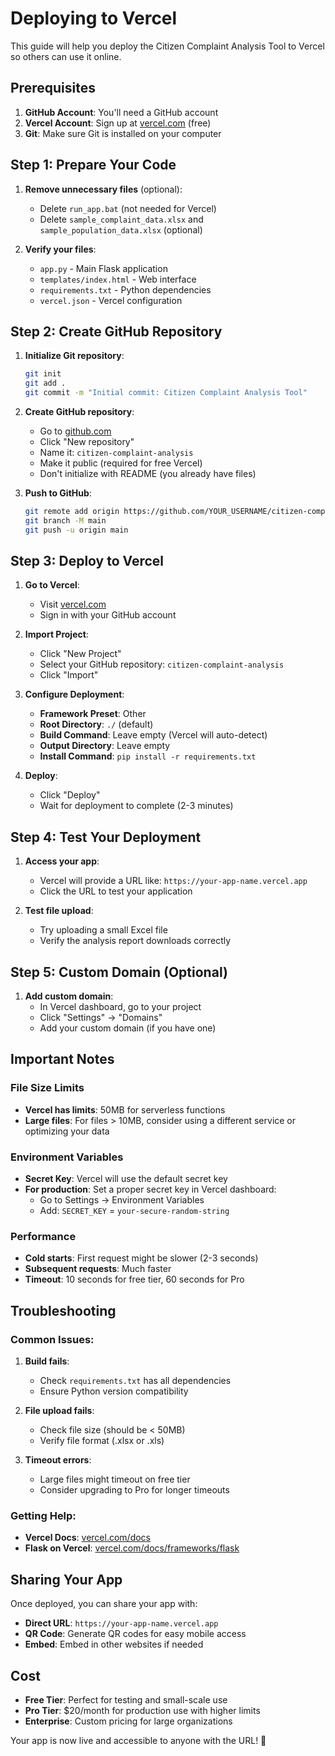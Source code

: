 # Deploying to Vercel

This guide will help you deploy the Citizen Complaint Analysis Tool to Vercel so others can use it online.

## Prerequisites

1. **GitHub Account**: You'll need a GitHub account
2. **Vercel Account**: Sign up at [vercel.com](https://vercel.com) (free)
3. **Git**: Make sure Git is installed on your computer

## Step 1: Prepare Your Code

1. **Remove unnecessary files** (optional):
   - Delete `run_app.bat` (not needed for Vercel)
   - Delete `sample_complaint_data.xlsx` and `sample_population_data.xlsx` (optional)

2. **Verify your files**:
   - `app.py` - Main Flask application
   - `templates/index.html` - Web interface
   - `requirements.txt` - Python dependencies
   - `vercel.json` - Vercel configuration

## Step 2: Create GitHub Repository

1. **Initialize Git repository**:
   ```bash
   git init
   git add .
   git commit -m "Initial commit: Citizen Complaint Analysis Tool"
   ```

2. **Create GitHub repository**:
   - Go to [github.com](https://github.com)
   - Click "New repository"
   - Name it: `citizen-complaint-analysis`
   - Make it public (required for free Vercel)
   - Don't initialize with README (you already have files)

3. **Push to GitHub**:
   ```bash
   git remote add origin https://github.com/YOUR_USERNAME/citizen-complaint-analysis.git
   git branch -M main
   git push -u origin main
   ```

## Step 3: Deploy to Vercel

1. **Go to Vercel**:
   - Visit [vercel.com](https://vercel.com)
   - Sign in with your GitHub account

2. **Import Project**:
   - Click "New Project"
   - Select your GitHub repository: `citizen-complaint-analysis`
   - Click "Import"

3. **Configure Deployment**:
   - **Framework Preset**: Other
   - **Root Directory**: `./` (default)
   - **Build Command**: Leave empty (Vercel will auto-detect)
   - **Output Directory**: Leave empty
   - **Install Command**: `pip install -r requirements.txt`

4. **Deploy**:
   - Click "Deploy"
   - Wait for deployment to complete (2-3 minutes)

## Step 4: Test Your Deployment

1. **Access your app**:
   - Vercel will provide a URL like: `https://your-app-name.vercel.app`
   - Click the URL to test your application

2. **Test file upload**:
   - Try uploading a small Excel file
   - Verify the analysis report downloads correctly

## Step 5: Custom Domain (Optional)

1. **Add custom domain**:
   - In Vercel dashboard, go to your project
   - Click "Settings" → "Domains"
   - Add your custom domain (if you have one)

## Important Notes

### File Size Limits
- **Vercel has limits**: 50MB for serverless functions
- **Large files**: For files > 10MB, consider using a different service or optimizing your data

### Environment Variables
- **Secret Key**: Vercel will use the default secret key
- **For production**: Set a proper secret key in Vercel dashboard:
  - Go to Settings → Environment Variables
  - Add: `SECRET_KEY` = `your-secure-random-string`

### Performance
- **Cold starts**: First request might be slower (2-3 seconds)
- **Subsequent requests**: Much faster
- **Timeout**: 10 seconds for free tier, 60 seconds for Pro

## Troubleshooting

### Common Issues:

1. **Build fails**:
   - Check `requirements.txt` has all dependencies
   - Ensure Python version compatibility

2. **File upload fails**:
   - Check file size (should be < 50MB)
   - Verify file format (.xlsx or .xls)

3. **Timeout errors**:
   - Large files might timeout on free tier
   - Consider upgrading to Pro for longer timeouts

### Getting Help:
- **Vercel Docs**: [vercel.com/docs](https://vercel.com/docs)
- **Flask on Vercel**: [vercel.com/docs/frameworks/flask](https://vercel.com/docs/frameworks/flask)

## Sharing Your App

Once deployed, you can share your app with:
- **Direct URL**: `https://your-app-name.vercel.app`
- **QR Code**: Generate QR codes for easy mobile access
- **Embed**: Embed in other websites if needed

## Cost

- **Free Tier**: Perfect for testing and small-scale use
- **Pro Tier**: $20/month for production use with higher limits
- **Enterprise**: Custom pricing for large organizations

Your app is now live and accessible to anyone with the URL! 🎉
